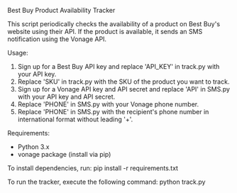 Best Buy Product Availability Tracker

This script periodically checks the availability of a product on Best Buy's website using their API. If the product is available, it sends an SMS notification using the Vonage API.

Usage:
1. Sign up for a Best Buy API key and replace 'API_KEY' in track.py with your API key.
2. Replace 'SKU' in track.py with the SKU of the product you want to track.
3. Sign up for a Vonage API key and API secret and replace 'API' in SMS.py with your API key and API secret.
4. Replace 'PHONE' in SMS.py with your Vonage phone number.
5. Replace 'PHONE' in SMS.py with the recipient's phone number in international format without leading '+'.

Requirements:
- Python 3.x
- vonage package (install via pip)

To install dependencies, run:
pip install -r requirements.txt

To run the tracker, execute the following command:
python track.py

